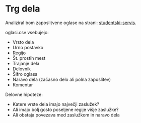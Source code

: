 Trg dela
=========
Analiziral bom zaposlitvene oglase na strani:
[studentski-servis](https://www.studentski-servis.com/ess/prosta_dela.php).

oglasi.csv vsebujejo:
* Vrsto dela
* Urno postavko
* Regijo
* Št. prostih mest
* Trajanje dela
* Delovnik
* Šifro oglasa
* Naravo dela (začasno delo ali polna zaposlitev)
* Komentar

Delovne hipoteze:
* Katere vrste dela imajo največji zaslužek?
* Ali imajo bolj gosto poseljene regije višje zaslužke?
* Ali obstaja povezava med zaslužkom in naravo dela